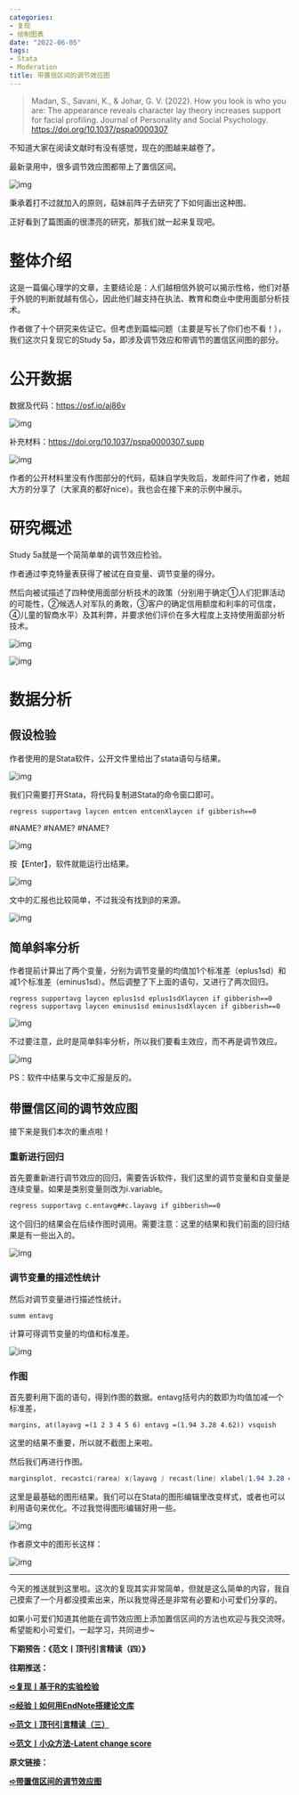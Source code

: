 ```yaml
---
categories:
- 复现
- 绘制图表
date: "2022-06-05"
tags:
- Stata
- Moderation
title: 带置信区间的调节效应图
---
```

> Madan, S., Savani, K., & Johar, G. V. (2022). How you look is who you are: The appearance reveals character lay theory increases support for facial profiling. Journal of Personality and Social Psychology. https://doi.org/10.1037/pspa0000307 

<!--more-->

不知道大家在阅读文献时有没有感觉，现在的图越来越卷了。

最新录用中，很多调节效应图都带上了置信区间。

![img](https://tie-1315290370.cos.ap-beijing.myqcloud.com/TIE/202309112318482.png)

秉承着打不过就加入的原则，萜妹前阵子去研究了下如何画出这种图。

正好看到了篇图画的很漂亮的研究，那我们就一起来复现吧。

# 整体介绍

这是一篇偏心理学的文章，主要结论是：人们越相信外貌可以揭示性格，他们对基于外貌的判断就越有信心，因此他们越支持在执法、教育和商业中使用面部分析技术。

作者做了十个研究来佐证它。但考虑到篇幅问题（主要是写长了你们也不看！），我们这次只复现它的Study 5a，即涉及调节效应和带调节的置信区间图的部分。

# 公开数据

数据及代码：https://osf.io/aj86v

![img](https://tie-1315290370.cos.ap-beijing.myqcloud.com/TIE/202309112318216.png)

补充材料：https://doi.org/10.1037/pspa0000307.supp

![img](https://tie-1315290370.cos.ap-beijing.myqcloud.com/TIE/202309112318306.png)

作者的公开材料里没有作图部分的代码，萜妹自学失败后，发邮件问了作者，她超大方的分享了（大家真的都好nice）。我也会在接下来的示例中展示。

# 研究概述

Study 5a就是一个简简单单的调节效应检验。

作者通过李克特量表获得了被试在自变量、调节变量的得分。

然后向被试描述了四种使用面部分析技术的政策（分别用于确定①人们犯罪活动的可能性，②候选人对军队的勇敢，③客户的确定信用额度和利率的可信度，④儿童的智商水平）及其利弊，并要求他们评价在多大程度上支持使用面部分析技术。

![img](https://tie-1315290370.cos.ap-beijing.myqcloud.com/TIE/202309112318368.png)

![img](https://tie-1315290370.cos.ap-beijing.myqcloud.com/TIE/202309112318413.png)

# 数据分析

## 假设检验

作者使用的是Stata软件，公开文件里给出了stata语句与结果。

![img](https://tie-1315290370.cos.ap-beijing.myqcloud.com/TIE/202309112318340.png)

我们只需要打开Stata，将代码复制进Stata的命令窗口即可。

```undefined
regress supportavg laycen entcen entcenXlaycen if gibberish==0
```

\#NAME? #NAME? #NAME?

![img](https://tie-1315290370.cos.ap-beijing.myqcloud.com/TIE/202309112318265.png)

按【Enter】，软件就能运行出结果。

![img](https://tie-1315290370.cos.ap-beijing.myqcloud.com/TIE/202309112318614.png)

文中的汇报也比较简单，不过我没有找到β的来源。

![img](https://tie-1315290370.cos.ap-beijing.myqcloud.com/TIE/202309112318000.png)

## 简单斜率分析

作者提前计算出了两个变量，分别为调节变量的均值加1个标准差（eplus1sd）和减1个标准差（eminus1sd）。然后调整了下上面的语句，又进行了两次回归。

```undefined
regress supportavg laycen eplus1sd eplus1sdXlaycen if gibberish==0
regress supportavg laycen eminus1sd eminus1sdXlaycen if gibberish==0
```

![img](https://tie-1315290370.cos.ap-beijing.myqcloud.com/TIE/202309112318942.png)

不过要注意，此时是简单斜率分析，所以我们要看主效应，而不再是调节效应。

![img](https://tie-1315290370.cos.ap-beijing.myqcloud.com/TIE/202309112318792.png)

PS：软件中结果与文中汇报是反的。

## 带置信区间的调节效应图

接下来是我们本次的重点啦！

### 重新进行回归

首先要重新进行调节效应的回归，需要告诉软件，我们这里的调节变量和自变量是连续变量。如果是类别变量则改为i.variable。

```bash
regress supportavg c.entavg##c.layavg if gibberish==0
```

这个回归的结果会在后续作图时调用。需要注意：这里的结果和我们前面的回归结果是有一些出入的。

![img](https://tie-1315290370.cos.ap-beijing.myqcloud.com/TIE/202309112318847.png)

### 调节变量的描述性统计

然后对调节变量进行描述性统计。

```undefined
summ entavg
```

计算可得调节变量的均值和标准差。

![img](https://tie-1315290370.cos.ap-beijing.myqcloud.com/TIE/202309112318384.png)

### 作图

首先要利用下面的语句，得到作图的数据。entavg括号内的数即为均值加减一个标准差，

```undefined
margins, at(layavg =(1 2 3 4 5 6) entavg =(1.94 3.28 4.62)) vsquish
```

这里的结果不重要，所以就不截图上来啦。

然后我们再进行作图。

```scss
marginsplot, recastci(rarea) x(layavg ) recast(line) xlabel(1.94 3.28 4.62)
```

这里是最基础的图形结果。我们可以在Stata的图形编辑里改变样式，或者也可以利用语句来优化。不过我觉得图形编辑好用一些。

![img](https://tie-1315290370.cos.ap-beijing.myqcloud.com/TIE/202309112318072.png)

作者原文中的图形长这样：

![img](https://tie-1315290370.cos.ap-beijing.myqcloud.com/TIE/202309112318407.png)

------

今天的推送就到这里啦。这次的复现其实非常简单，但就是这么简单的内容，我自己摸索了一个月都没摸索出来，所以我觉得还是非常有必要和小可爱们分享的。

如果小可爱们知道其他能在调节效应图上添加置信区间的方法也欢迎与我交流呀。希望能和小可爱们，一起学习，共同进步~

**下期预告：《范文丨顶刊引言精读（四）》**

**往期推送：**

**[➪复现丨基于R的实验检验](https://mp.weixin.qq.com/s?__biz=MzIwMDk1OTM2OQ==&mid=2247486620&idx=1&sn=cd74ffc016d143f134d8add8eac419cf&chksm=96f4787aa183f16c03596223e0ff7c271ff7708eacc209d59953408b470955ad69372254590a#rd)**

**[➪经验丨如何用EndNote搭建论文库](https://mp.weixin.qq.com/s?__biz=MzIwMDk1OTM2OQ==&mid=2247486698&idx=1&sn=da13851509e20a964483a66d5bb9a8de&chksm=96f4780ca183f11ac2d631cca413047caed5db020ebd2a44bd9f99f42fee2b3bf437d3909f3c#rd)**

**[➪范文丨顶刊引言精读（三）](https://mp.weixin.qq.com/s?__biz=MzIwMDk1OTM2OQ==&mid=2247486670&idx=1&sn=4744759f015fee906bbdea9e7685efde&chksm=96f47828a183f13e827951862b0f0b36a7e10ff6236bfe211ab259525e06cc6cc2fc02e4363f#rd)**

**[➪范文丨小众方法-Latent change score](https://mp.weixin.qq.com/s?__biz=MzIwMDk1OTM2OQ==&mid=2247486715&idx=1&sn=b491bc40fbbf0075420cb8e1b98b8ba1&chksm=96f4781da183f10b059a03b3e8efbcbf0f4b7a8d33b7f9f9e1525c9d6becbf7a24fbd109a576&token=1547359331&lang=zh_CN#rd)**

**原文链接：**

**[➪带置信区间的调节效应图](https://mp.weixin.qq.com/s?__biz=MzIwMDk1OTM2OQ==&mid=2247486774&idx=1&sn=3a1aa8c04f7efda68fefd6c37fc51e16&chksm=96f479d0a183f0c6118d92309a3c1876f3878fd3c6f48b1378dc05c92071b88e98baee772f0e&token=1547359331&lang=zh_CN#rd)**
